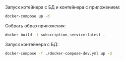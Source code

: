 Запуск котейнера с БД и контейнера с приложением:

```bash
docker-compose up -d
```

Собрать образ приложения:

```bash
docker build -t subscription_service:latest .
```

Запуск контейнера с БД:

```bash
docker-compose -f ./docker-compose-dev.yml up -d
```
